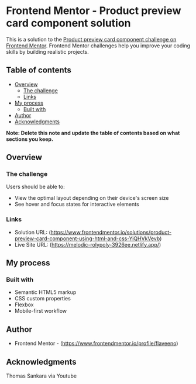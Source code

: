 # Frontend Mentor - Product preview card component solution

This is a solution to the [Product preview card component challenge on Frontend Mentor](https://www.frontendmentor.io/challenges/product-preview-card-component-GO7UmttRfa). Frontend Mentor challenges help you improve your coding skills by building realistic projects. 

## Table of contents

- [Overview](#overview)
  - [The challenge](#the-challenge)
  - [Links](#links)
- [My process](#my-process)
  - [Built with](#built-with)
- [Author](#author)
- [Acknowledgments](#acknowledgments)

**Note: Delete this note and update the table of contents based on what sections you keep.**

## Overview

### The challenge

Users should be able to:

- View the optimal layout depending on their device's screen size
- See hover and focus states for interactive elements


### Links

- Solution URL: (https://www.frontendmentor.io/solutions/product-preview-card-component-using-html-and-css-YiQHVkVevb)
- Live Site URL: (https://melodic-rolypoly-3926ee.netlify.app/)

## My process

### Built with

- Semantic HTML5 markup
- CSS custom properties
- Flexbox
- Mobile-first workflow


## Author

- Frontend Mentor - (https://www.frontendmentor.io/profile/flaveeno)

## Acknowledgments

Thomas Sankara via Youtube
